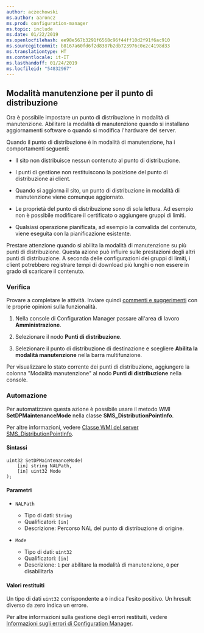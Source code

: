 ```yaml
---
author: aczechowski
ms.author: aaroncz
ms.prod: configuration-manager
ms.topic: include
ms.date: 01/22/2019
ms.openlocfilehash: ee98e567b3291f6568c96f44ff10d2f91f6ac910
ms.sourcegitcommit: b8167a60fd6f2d8387b2db723976c0e2c4198d33
ms.translationtype: HT
ms.contentlocale: it-IT
ms.lasthandoff: 01/24/2019
ms.locfileid: "54832967"
---
```

## <a name="bkmk_dpmaint"></a> Modalità manutenzione per il punto di distribuzione 
<!--3555754-->

Ora è possibile impostare un punto di distribuzione in modalità di manutenzione. Abilitare la modalità di manutenzione quando si installano aggiornamenti software o quando si modifica l'hardware del server.

Quando il punto di distribuzione è in modalità di manutenzione, ha i comportamenti seguenti: 

- Il sito non distribuisce nessun contenuto al punto di distribuzione.  

- I punti di gestione non restituiscono la posizione del punto di distribuzione ai client. 

- Quando si aggiorna il sito, un punto di distribuzione in modalità di manutenzione viene comunque aggiornato. 

- Le proprietà del punto di distribuzione sono di sola lettura. Ad esempio non è possibile modificare il certificato o aggiungere gruppi di limiti.  

- Qualsiasi operazione pianificata, ad esempio la convalida del contenuto, viene eseguita con la pianificazione esistente. 

Prestare attenzione quando si abilita la modalità di manutenzione su più punti di distribuzione. Questa azione può influire sulle prestazioni degli altri punti di distribuzione. A seconda delle configurazioni dei gruppi di limiti, i client potrebbero registrare tempi di download più lunghi o non essere in grado di scaricare il contenuto. 


### <a name="try-it-out"></a>Verifica

Provare a completare le attività. Inviare quindi [commenti e suggerimenti](/sccm/core/understand/find-help#product-feedback) con le proprie opinioni sulla funzionalità.

1. Nella console di Configuration Manager passare all'area di lavoro **Amministrazione**.  

2. Selezionare il nodo **Punti di distribuzione**.  

3. Selezionare il punto di distribuzione di destinazione e scegliere **Abilita la modalità manutenzione** nella barra multifunzione.  

Per visualizzare lo stato corrente dei punti di distribuzione, aggiungere la colonna "Modalità manutenzione" al nodo **Punti di distribuzione** nella console. 


### <a name="automation"></a>Automazione

Per automatizzare questa azione è possibile usare il metodo WMI **SetDPMaintenanceMode** nella classe **SMS_DistributionPointInfo**. 

Per altre informazioni, vedere [Classe WMI del server SMS_DistributionPointInfo](/sccm/develop/reference/core/servers/configure/sms_distributionpointinfo-server-wmi-class). 

#### <a name="syntax"></a>Sintassi
```
uint32 SetDPMaintenanceMode(
    [in] string NALPath, 
    [in] uint32 Mode
);
```

#### <a name="parameters"></a>Parametri  
- `NALPath`  
    - Tipo di dati: `String`  
    - Qualificatori: `[in]`  
    - Descrizione: Percorso NAL del punto di distribuzione di origine.  

- `Mode`  
    - Tipo di dati: `uint32` 
    - Qualificatori: `[in]`  
    - Descrizione: `1` per abilitare la modalità di manutenzione, `0` per disabilitarla  

#### <a name="return-values"></a>Valori restituiti  
Un tipo di dati `uint32` corrispondente a `0` indica l'esito positivo. Un hresult diverso da zero indica un errore.  

Per altre informazioni sulla gestione degli errori restituiti, vedere [Informazioni sugli errori di Configuration Manager](/sccm/develop/core/understand/about-configuration-manager-errors).  


